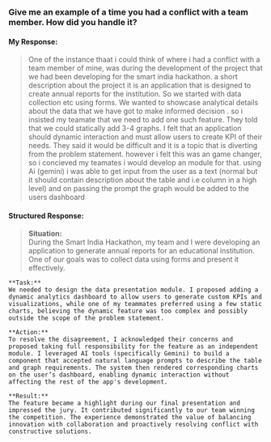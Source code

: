 ### Give me an example of a time you had a conflict with a team member. How did you handle it?

#### My Response:
>One of the instance thaat i could think of where i had a conflict with a team member of mine, was during the development of the project that we had been developing for the smart india hackathon. a short description about the project it is an application that is designed to create annual reports for the institution. So we started with data collection etc using forms. We wanted to showcase analytical details about the data that we have got to make informed decision . so i insisted my teamate that we need to add one such feature. They told that we could statically add 3-4 graphs. I felt that an application should dynamic interaction and must allow users to create KPI of their needs. They said it would be difficult and it is a topic that is diverting from the problem statement. however i felt this was an game changer, so i concieved my teamates i would develop an module for that. using Ai (gemini) i was able to get input from the user as a text (normal but it should contain description about the table and i.e column in a high level) and on passing the prompt the graph would be added to the users dashboard

#### Structured Response:

>    **Situation:**  
	During the Smart India Hackathon, my team and I were developing an application to generate annual reports for an educational institution. One of our goals was to collect data using forms and present it effectively.
>	
	**Task:**  
	We needed to design the data presentation module. I proposed adding a dynamic analytics dashboard to allow users to generate custom KPIs and visualizations, while one of my teammates preferred using a few static charts, believing the dynamic feature was too complex and possibly outside the scope of the problem statement.
>	
	**Action:**  
	To resolve the disagreement, I acknowledged their concerns and proposed taking full responsibility for the feature as an independent module. I leveraged AI tools (specifically Gemini) to build a component that accepted natural language prompts to describe the table and graph requirements. The system then rendered corresponding charts on the user’s dashboard, enabling dynamic interaction without affecting the rest of the app's development.
>	
	**Result:**  
	The feature became a highlight during our final presentation and impressed the jury. It contributed significantly to our team winning the competition. The experience demonstrated the value of balancing innovation with collaboration and proactively resolving conflict with constructive solutions.




